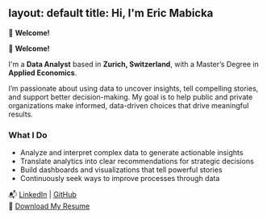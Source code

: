 layout: default
title: Hi, I'm Eric Mabicka
---

👋 **Welcome!**

👋 **Welcome!**

I'm a **Data Analyst** based in **Zurich, Switzerland**, with a Master’s Degree in **Applied Economics**.

I’m passionate about using data to uncover insights, tell compelling stories, and support better decision-making. My goal is to help public and private organizations make informed, data-driven choices that drive meaningful results.


### What I Do
- Analyze and interpret complex data to generate actionable insights
- Translate analytics into clear recommendations for strategic decisions
- Build dashboards and visualizations that tell powerful stories
- Continuously seek ways to improve processes through data

📬 [LinkedIn](https://linkedin.com/in/ericmabicka) | [GitHub](https://github.com/ericmabicka)  
📄 [Download My Resume](EricMabicka_Resume.pdf)
